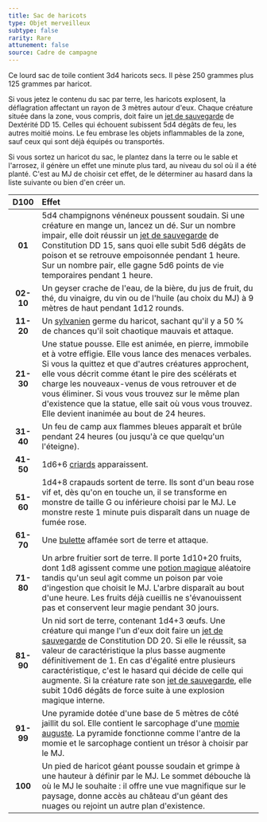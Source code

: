 ```yaml
---
title: Sac de haricots
type: Objet merveilleux
subtype: false
rarity: Rare
attunement: false
source: Cadre de campagne
---
```

Ce lourd sac de toile contient 3d4 haricots secs. Il pèse 250 grammes plus 125 grammes par haricot.

Si vous jetez le contenu du sac par terre, les haricots explosent, la déflagration affectant un rayon de 3 mètres autour d'eux. Chaque créature située dans la zone, vous compris, doit faire un [jet de sauvegarde](/utiliser-les-caracteristiques/#jets-de-sauvegarde) de Dextérité DD 15. Celles qui échouent subissent 5d4 dégâts de feu, les autres moitié moins. Le feu embrase les objets inflammables de la zone, sauf ceux qui sont déjà équipés ou transportés.

Si vous sortez un haricot du sac, le plantez dans la terre ou le sable et l'arrosez, il génère un effet une minute plus tard, au niveau du sol où il a été planté. C'est au MJ de choisir cet effet, de le déterminer au hasard dans la liste suivante ou bien d'en créer un.

|D100|Effet|
|:-:|:-|
|**01**|5d4 champignons vénéneux poussent soudain. Si une créature en mange un, lancez un dé. Sur un nombre impair, elle doit réussir un [jet de sauvegarde](/utiliser-les-caracteristiques/#jets-de-sauvegarde) de Constitution DD 15, sans quoi elle subit 5d6 dégâts de poison et se retrouve empoisonnée pendant 1 heure. Sur un nombre pair, elle gagne 5d6 points de vie temporaires pendant 1 heure.|
|**02-10**|Un geyser crache de l'eau, de la bière, du jus de fruit, du thé, du vinaigre, du vin ou de l'huile (au choix du MJ) à 9 mètres de haut pendant 1d12 rounds.|
|**11-20**|Un [sylvanien](/bestiaire/sylvanien/) germe du haricot, sachant qu'il y a 50 % de chances qu'il soit chaotique mauvais et attaque.|
|**21-30**|Une statue pousse. Elle est animée, en pierre, immobile et à votre effigie. Elle vous lance des menaces verbales. Si vous la quittez et que d'autres créatures approchent, elle vous décrit comme étant le pire des scélérats et charge les nouveaux-venus de vous retrouver et de vous éliminer. Si vous vous trouvez sur le même plan d'existence que la statue, elle sait où vous vous trouvez. Elle devient inanimée au bout de 24 heures.|
|**31-40**|Un feu de camp aux flammes bleues apparaît et brûle pendant 24 heures (ou jusqu'à ce que quelqu'un l'éteigne).|
|**41-50**|1d6+6 [criards](/bestiaire/criard/) apparaissent.|
|**51-60**|1d4+8 crapauds sortent de terre. Ils sont d'un beau rose vif et, dès qu'on en touche un, il se transforme en monstre de taille G ou inférieure choisi par le MJ. Le monstre reste 1 minute puis disparaît dans un nuage de fumée rose.|
|**61-70**|Une [bulette](/bestiaire/bulette/) affamée sort de terre et attaque.|
|**71-80**|Un arbre fruitier sort de terre. Il porte 1d10+20 fruits, dont 1d8 agissent comme une [potion magique](/liste-objets-magiques/?types=Potion) aléatoire tandis qu'un seul agit comme un poison par voie d'ingestion que choisit le MJ. L'arbre disparaît au bout d'une heure. Les fruits déjà cueillis ne s'évanouissent pas et conservent leur magie pendant 30 jours.|
|**81-90**|Un nid sort de terre, contenant 1d4+3 œufs. Une créature qui mange l'un d'eux doit faire un [jet de sauvegarde](/utiliser-les-caracteristiques/#jets-de-sauvegarde) de Constitution DD 20. Si elle le réussit, sa valeur de caractéristique la plus basse augmente définitivement de 1. En cas d'égalité entre plusieurs caractéristique, c'est le hasard qui décide de celle qui augmente. Si la créature rate son [jet de sauvegarde](/utiliser-les-caracteristiques/#jets-de-sauvegarde), elle subit 10d6 dégâts de force suite à une explosion magique interne.|
|**91-99**|Une pyramide dotée d'une base de 5 mètres de côté jaillit du sol. Elle contient le sarcophage d'une [momie auguste](/bestiaire/momie-auguste/). La pyramide fonctionne comme l'antre de la momie et le sarcophage contient un trésor à choisir par le MJ.|
|**100**|Un pied de haricot géant pousse soudain et grimpe à une hauteur à définir par le MJ. Le sommet débouche là où le MJ le souhaite : il offre une vue magnifique sur le paysage, donne accès au château d'un géant des nuages ou rejoint un autre plan d'existence.|
